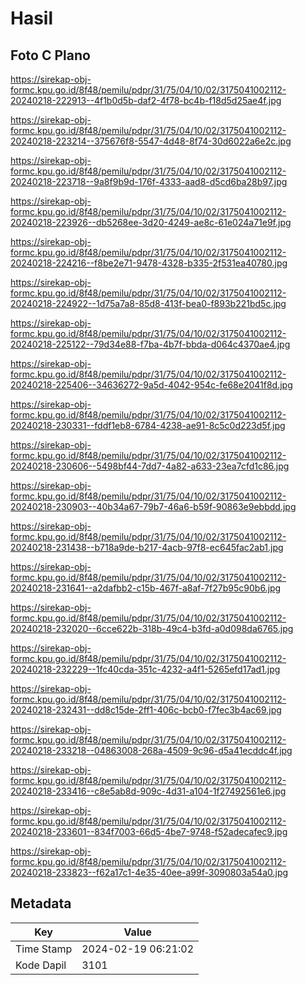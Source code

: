 # Hasil

## Foto C Plano

https://sirekap-obj-formc.kpu.go.id/8f48/pemilu/pdpr/31/75/04/10/02/3175041002112-20240218-222913--4f1b0d5b-daf2-4f78-bc4b-f18d5d25ae4f.jpg

https://sirekap-obj-formc.kpu.go.id/8f48/pemilu/pdpr/31/75/04/10/02/3175041002112-20240218-223214--375676f8-5547-4d48-8f74-30d6022a6e2c.jpg

https://sirekap-obj-formc.kpu.go.id/8f48/pemilu/pdpr/31/75/04/10/02/3175041002112-20240218-223718--9a8f9b9d-176f-4333-aad8-d5cd6ba28b97.jpg

https://sirekap-obj-formc.kpu.go.id/8f48/pemilu/pdpr/31/75/04/10/02/3175041002112-20240218-223926--db5268ee-3d20-4249-ae8c-61e024a71e9f.jpg

https://sirekap-obj-formc.kpu.go.id/8f48/pemilu/pdpr/31/75/04/10/02/3175041002112-20240218-224216--f8be2e71-9478-4328-b335-2f531ea40780.jpg

https://sirekap-obj-formc.kpu.go.id/8f48/pemilu/pdpr/31/75/04/10/02/3175041002112-20240218-224922--1d75a7a8-85d8-413f-bea0-f893b221bd5c.jpg

https://sirekap-obj-formc.kpu.go.id/8f48/pemilu/pdpr/31/75/04/10/02/3175041002112-20240218-225122--79d34e88-f7ba-4b7f-bbda-d064c4370ae4.jpg

https://sirekap-obj-formc.kpu.go.id/8f48/pemilu/pdpr/31/75/04/10/02/3175041002112-20240218-225406--34636272-9a5d-4042-954c-fe68e2041f8d.jpg

https://sirekap-obj-formc.kpu.go.id/8f48/pemilu/pdpr/31/75/04/10/02/3175041002112-20240218-230331--fddf1eb8-6784-4238-ae91-8c5c0d223d5f.jpg

https://sirekap-obj-formc.kpu.go.id/8f48/pemilu/pdpr/31/75/04/10/02/3175041002112-20240218-230606--5498bf44-7dd7-4a82-a633-23ea7cfd1c86.jpg

https://sirekap-obj-formc.kpu.go.id/8f48/pemilu/pdpr/31/75/04/10/02/3175041002112-20240218-230903--40b34a67-79b7-46a6-b59f-90863e9ebbdd.jpg

https://sirekap-obj-formc.kpu.go.id/8f48/pemilu/pdpr/31/75/04/10/02/3175041002112-20240218-231438--b718a9de-b217-4acb-97f8-ec645fac2ab1.jpg

https://sirekap-obj-formc.kpu.go.id/8f48/pemilu/pdpr/31/75/04/10/02/3175041002112-20240218-231641--a2dafbb2-c15b-467f-a8af-7f27b95c90b6.jpg

https://sirekap-obj-formc.kpu.go.id/8f48/pemilu/pdpr/31/75/04/10/02/3175041002112-20240218-232020--6cce622b-318b-49c4-b3fd-a0d098da6765.jpg

https://sirekap-obj-formc.kpu.go.id/8f48/pemilu/pdpr/31/75/04/10/02/3175041002112-20240218-232229--1fc40cda-351c-4232-a4f1-5265efd17ad1.jpg

https://sirekap-obj-formc.kpu.go.id/8f48/pemilu/pdpr/31/75/04/10/02/3175041002112-20240218-232431--dd8c15de-2ff1-406c-bcb0-f7fec3b4ac69.jpg

https://sirekap-obj-formc.kpu.go.id/8f48/pemilu/pdpr/31/75/04/10/02/3175041002112-20240218-233218--04863008-268a-4509-9c96-d5a41ecddc4f.jpg

https://sirekap-obj-formc.kpu.go.id/8f48/pemilu/pdpr/31/75/04/10/02/3175041002112-20240218-233416--c8e5ab8d-909c-4d31-a104-1f27492561e6.jpg

https://sirekap-obj-formc.kpu.go.id/8f48/pemilu/pdpr/31/75/04/10/02/3175041002112-20240218-233601--834f7003-66d5-4be7-9748-f52adecafec9.jpg

https://sirekap-obj-formc.kpu.go.id/8f48/pemilu/pdpr/31/75/04/10/02/3175041002112-20240218-233823--f62a17c1-4e35-40ee-a99f-3090803a54a0.jpg


## Metadata

| Key        | Value               |
| ---------- | ------------------- |
| Time Stamp | 2024-02-19 06:21:02 |
| Kode Dapil | 3101                |



